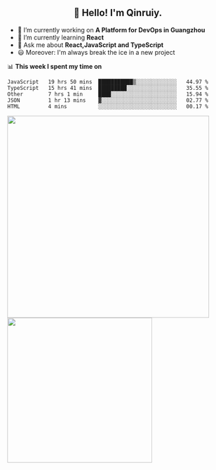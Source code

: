 <h2 align="center">👋 Hello! I'm Qinruiy.</h2>


- 🔭 I’m currently working on **A Platform for DevOps in Guangzhou**
- 🌱 I’m currently learning **React**
- 💬 Ask me about **React,JavaScript and TypeScript**
- 😃 Moreover: I'm always break the ice in a new project

📊 **This week I spent my time on**

<!--START_SECTION:waka-->
```text
JavaScript   19 hrs 50 mins  ███████████▒░░░░░░░░░░░░░   44.97 % 
TypeScript   15 hrs 41 mins  █████████░░░░░░░░░░░░░░░░   35.55 % 
Other        7 hrs 1 min     ████░░░░░░░░░░░░░░░░░░░░░   15.94 % 
JSON         1 hr 13 mins    ▓░░░░░░░░░░░░░░░░░░░░░░░░   02.77 % 
HTML         4 mins          ░░░░░░░░░░░░░░░░░░░░░░░░░   00.17 % 
```
<!--END_SECTION:waka-->

<p>
<img align="left" width="460" src="https://github-readme-stats.vercel.app/api?username=Qinruiy&custom_title=Qrinruiy's Github Stats&theme=graywhite&hide_border=true"/> <img align="left" width="330" src="https://github-readme-stats.vercel.app/api/top-langs/?username=Qinruiy&layout=compact&theme=graywhite&hide_border=true"/>
</p>
